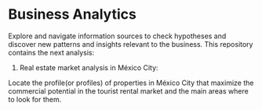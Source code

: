 # Business Analytics
Explore and navigate information sources to check hypotheses and discover new patterns and insights relevant to the business.
This repository contains the next analysis:

1. Real estate market analysis in México City:

Locate the profile(or profiles) of properties in México City that maximize the commercial potential in the tourist rental market and the main areas where to look for them.

